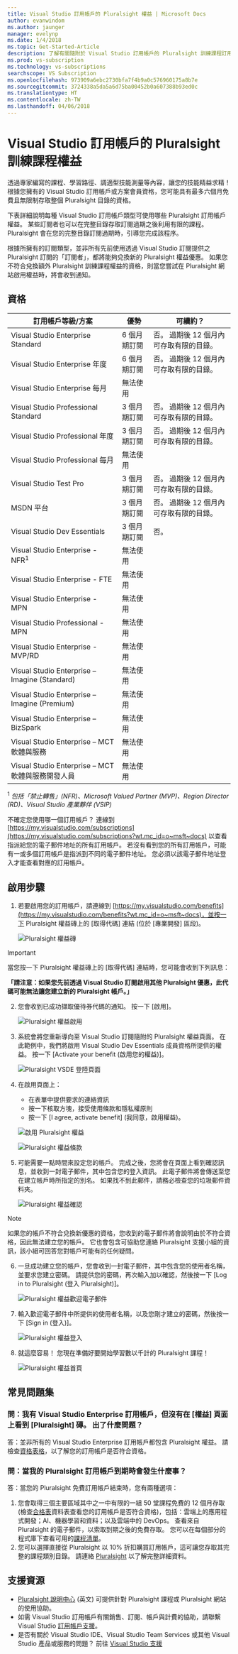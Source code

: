```yaml
---
title: Visual Studio 訂用帳戶的 Pluralsight 權益 | Microsoft Docs
author: evanwindom
ms.author: jaunger
manager: evelynp
ms.date: 1/4/2018
ms.topic: Get-Started-Article
description: 了解有關隨附於 Visual Studio 訂用帳戶的 Pluralsight 訓練課程訂用帳戶。
ms.prod: vs-subscription
ms.technology: vs-subscriptions
searchscope: VS Subscription
ms.openlocfilehash: 973909a6ebc2730bfa7f4b9a0c576960175a8b7e
ms.sourcegitcommit: 3724338a5da5a6d75ba00452b0a607388b93ed0c
ms.translationtype: HT
ms.contentlocale: zh-TW
ms.lasthandoff: 04/06/2018
---
```

# <a name="pluralsight-training-benefits-in-visual-studio-subscriptions"></a>Visual Studio 訂用帳戶的 Pluralsight 訓練課程權益

透過專家編寫的課程、學習路徑、調適型技能測量等內容，讓您的技能精益求精！  根據您擁有的 Visual Studio 訂用帳戶或方案會員資格，您可能具有最多六個月免費且無限制存取整個 Pluralsight 目錄的資格。 

下表詳細說明每種 Visual Studio 訂用帳戶類型可使用哪些 Pluralsight 訂用帳戶權益。  某些訂閱者也可以在完整目錄存取訂閱過期之後利用有限的課程。 Pluralsight 會在您的完整目錄訂閱過期時，引導您完成該程序。 

 根據所擁有的訂閱類型，並非所有先前使用透過 Visual Studio 訂閱提供之 Pluralsight 訂閱的「訂閱者」，都將能夠兌換新的 Pluralsight 權益優惠。 如果您不符合兌換額外 Pluralsight 訓練課程權益的資格，則當您嘗試在 Pluralsight 網站啟用權益時，將會收到通知。  

## <a name="eligibility"></a>資格
| 訂用帳戶等級/方案                                 | 優勢               | 可續約？                                                         |
|--------------------------------------------------------------|-----------------------|--------------------------------------------------------------------|
| Visual Studio Enterprise Standard                            | 6 個月期訂閱 | 否。  過期後 12 個月內可存取有限的目錄。 |
| Visual Studio Enterprise 年度                              | 6 個月期訂閱 | 否。  過期後 12 個月內可存取有限的目錄。 |
| Visual Studio Enterprise 每月                             | 無法使用         |                                                                    |
| Visual Studio Professional Standard                          | 3 個月期訂閱 | 否。  過期後 12 個月內可存取有限的目錄。 |
| Visual Studio Professional 年度                            | 3 個月期訂閱 | 否。  過期後 12 個月內可存取有限的目錄。 |
| Visual Studio Professional 每月                           | 無法使用         |                                                                    |
| Visual Studio Test Pro                                       | 3 個月期訂閱 | 否。  過期後 12 個月內可存取有限的目錄。 |
| MSDN 平台                                               | 3 個月期訂閱 | 否。  過期後 12 個月內可存取有限的目錄。 |
| Visual Studio Dev Essentials                                 | 3 個月期訂閱 | 否。                                                                |
| Visual Studio Enterprise - NFR<sup>1</sup>                               | 無法使用         |                                                                    |
| Visual Studio Enterprise - FTE                               | 無法使用         |                                                                    |
| Visual Studio Enterprise - MPN                               | 無法使用         |                                                                    |
| Visual Studio Professional - MPN                             | 無法使用         |                                                                    |
| Visual Studio Enterprise - MVP/RD                            | 無法使用         |                                                                    |
| Visual Studio Enterprise – Imagine (Standard)                | 無法使用         |                                                                    |
| Visual Studio Enterprise – Imagine (Premium)                 | 無法使用         |                                                                    |
| Visual Studio Enterprise – BizSpark                          | 無法使用         |                                                                    |
| Visual Studio Enterprise – MCT 軟體與服務           | 無法使用         |                                                                    |
| Visual Studio Enterprise – MCT 軟體與服務開發人員 | 無法使用         |                                                                    |
<sup>1</sup>  *包括「禁止轉售」(NFR)、Microsoft Valued Partner (MVP)、Region Director (RD)、Visual Studio 產業夥伴 (VSIP)*  

不確定您使用哪一個訂用帳戶？  連線到 [https://my.visualstudio.com/subscriptions](https://my.visualstudio.com/subscriptions?wt.mc_id=o~msft~docs) 以查看指派給您的電子郵件地址的所有訂用帳戶。 若沒有看到您的所有訂用帳戶，可能有一或多個訂用帳戶是指派到不同的電子郵件地址。  您必須以該電子郵件地址登入才能查看對應的訂用帳戶。 
 


## <a name="activation-steps"></a>啟用步驟
1. 若要啟用您的訂用帳戶，請連線到 [https://my.visualstudio.com/benefits](https://my.visualstudio.com/benefits?wt.mc_id=o~msft~docs)，並按一下 Pluralsight 權益磚上的 [取得代碼] 連結 (位於 [專業開發] 區段)。 

    ![Pluralsight 權益磚](_img\vs-pluralsight\vs-pluralsight-3month-tile.png)

> [!IMPORTANT]
> 當您按一下 Pluralsight 權益磚上的 [取得代碼] 連結時，您可能會收到下列訊息：
>
> **「請注意：如果您先前透過 Visual Studio 訂閱啟用其他 Pluralsight 優惠，此代碼可能無法讓您建立新的 Pluralsight 帳戶。」**

2. 您會收到已成功擷取優待券代碼的通知。  按一下 [啟用]。   

    ![Pluralsight 權益啟用](_img\vs-pluralsight\vs-pluralsight-activate.png)

3.  系統會將您重新導向至 Visual Studio 訂閱隨附的 Pluralsight 權益頁面。  在此範例中，我們將啟用 Visual Studio Dev Essentials 成員資格所提供的權益。 按一下 [Activate your benefit (啟用您的權益)]。

    ![Pluralsight VSDE 登陸頁面](_img\vs-pluralsight\vs-pluralsight-vsde-landing.png)

4.  在啟用頁面上：
    - 在表單中提供要求的連絡資訊 
    - 按一下核取方塊，接受使用條款和隱私權原則
    - 按一下 [I agree, activate benefit] (我同意，啟用權益)。 

    ![啟用 Pluralsight 權益](_img\vs-pluralsight\vs-pluralsight-create-account-no-code.png)

    ![Pluralsight 權益條款](_img\vs-pluralsight\vs-pluralsight-terms.png)

5.  可能需要一點時間來設定您的帳戶。  完成之後，您將會在頁面上看到確認訊息，並收到一封電子郵件，其中包含您的登入資訊。  此電子郵件將會傳送至您在建立帳戶時所指定的別名。  如果找不到此郵件，請務必檢查您的垃圾郵件資料夾。 

    ![Pluralsight 權益確認](_img\vs-pluralsight\vs-pluralsight-confirmation-vse.png)

> [!NOTE]
> 如果您的帳戶不符合兌換新優惠的資格，您收到的電子郵件將會說明由於不符合資格，因此無法建立您的帳戶。  它也會包含可協助您連絡 Pluralsight 支援小組的資訊，該小組可回答您對帳戶可能有的任何疑問。

6.  一旦成功建立您的帳戶，您會收到一封電子郵件，其中包含您的使用者名稱，並要求您建立密碼。  請提供您的密碼，再次輸入加以確認，然後按一下 [Log in to Pluralsight (登入 Pluralsight)]。

    ![Pluralsight 權益歡迎電子郵件](_img\vs-pluralsight\vs-pluralsight-welcome-email.png)

7.  輸入歡迎電子郵件中所提供的使用者名稱，以及您剛才建立的密碼，然後按一下 [Sign in (登入)]。

    ![Pluralsight 權益登入](_img\vs-pluralsight\vs-pluralsight-login.png)

8.  就這麼容易！  您現在準備好要開始學習數以千計的 Pluralsight 課程！

    ![Pluralsight 權益首頁](_img\vs-pluralsight\vs-pluralsight-home.png)

## <a name="faq"></a>常見問題集
### <a name="q-i-have-a-visual-studio-enterprise-subscription-but-i-dont-see-the-pluralsight-tile-on-the-benefits-page-whats-wrong"></a>問：我有 Visual Studio Enterprise 訂用帳戶，但沒有在 [權益] 頁面上看到 [Pluralsight] 磚。 出了什麼問題？ 
答：並非所有的 Visual Studio Enterprise 訂用帳戶都包含 Pluralsight 權益。  請檢查[資格表格](#eligibility)，以了解您的訂用帳戶是否符合資格。

### <a name="q-what-happens-when-my-pluralsight-subscription-runs-out"></a>問：當我的 Pluralsight 訂用帳戶到期時會發生什麼事？  
答：當您的 Pluralsight 免費訂用帳戶結束時，您有兩種選項：
1. 您會取得三個主要區域其中之一中有限的一組 50 堂課程免費的 12 個月存取 (檢查[合格表](#eligibility)資料表查看您的訂用帳戶是否符合資格)，包括：雲端上的應用程式開發；AI、機器學習和資料；以及雲端中的 DevOps。 查看來自 Pluralsight 的電子郵件，以索取到期之後的免費存取。 您可以在每個部分的程式庫下查看可用的[課程清單](https://help.pluralsight.com/help/which-courses-are-included-with-the-visual-studio-benefit)。
2. 您可以選擇直接從 Pluralsight 以 10% 折扣購買訂用帳戶，這可讓您存取其完整的課程類別目錄。  請連絡 [Pluralsight](http://www.pluralsight.com) 以了解完整詳細資料。  

## <a name="support-resources"></a>支援資源
-  [Pluralsight 說明中心](https://help.pluralsight.com/help) \(英文\) 可提供針對 Pluralsight 課程或 Pluralsight 網站的使用協助。 
-  如需 Visual Studio 訂用帳戶有關銷售、訂閱、帳戶與計費的協助，請聯繫 Visual Studio [訂用帳戶支援](https://www.visualstudio.com/subscriptions/support/)。
-  是否有關於 Visual Studio IDE、Visual Studio Team Services 或其他 Visual Studio 產品或服務的問題？  前往 [Visual Studio 支援](https://www.visualstudio.com/support/) 
